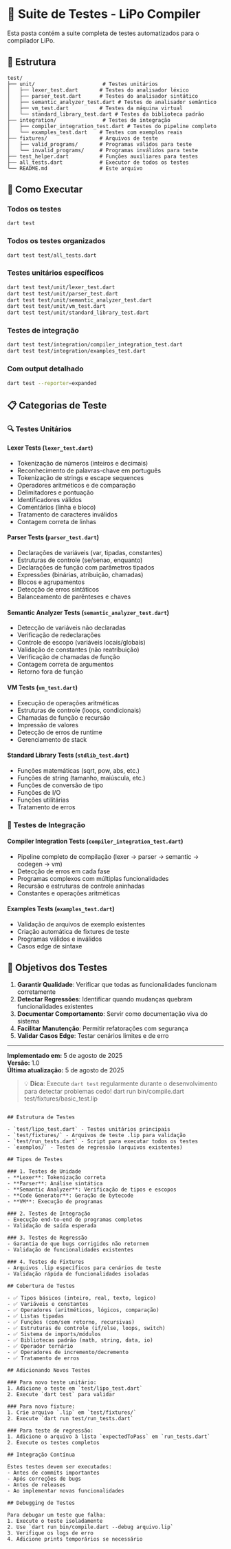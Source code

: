 # 🧪 Suite de Testes - LiPo Compiler

Esta pasta contém a suite completa de testes automatizados para o compilador LiPo.

## 📁 Estrutura

```
test/
├── unit/                      # Testes unitários
│   ├── lexer_test.dart       # Testes do analisador léxico
│   ├── parser_test.dart      # Testes do analisador sintático
│   ├── semantic_analyzer_test.dart # Testes do analisador semântico
│   ├── vm_test.dart          # Testes da máquina virtual
│   └── standard_library_test.dart # Testes da biblioteca padrão
├── integration/               # Testes de integração
│   ├── compiler_integration_test.dart # Testes do pipeline completo
│   └── examples_test.dart    # Testes com exemplos reais
├── fixtures/                 # Arquivos de teste
│   ├── valid_programs/       # Programas válidos para teste
│   └── invalid_programs/     # Programas inválidos para teste
├── test_helper.dart          # Funções auxiliares para testes
├── all_tests.dart            # Executor de todos os testes
└── README.md                 # Este arquivo
```

## 🚀 Como Executar

### Todos os testes

```bash
dart test
```

### Todos os testes organizados

```bash
dart test test/all_tests.dart
```

### Testes unitários específicos

```bash
dart test test/unit/lexer_test.dart
dart test test/unit/parser_test.dart
dart test test/unit/semantic_analyzer_test.dart
dart test test/unit/vm_test.dart
dart test test/unit/standard_library_test.dart
```

### Testes de integração

```bash
dart test test/integration/compiler_integration_test.dart
dart test test/integration/examples_test.dart
```

### Com output detalhado

```bash
dart test --reporter=expanded
```

## 📋 Categorias de Teste

### 🔍 Testes Unitários

#### **Lexer Tests** (`lexer_test.dart`)

- Tokenização de números (inteiros e decimais)
- Reconhecimento de palavras-chave em português
- Tokenização de strings e escape sequences
- Operadores aritméticos e de comparação
- Delimitadores e pontuação
- Identificadores válidos
- Comentários (linha e bloco)
- Tratamento de caracteres inválidos
- Contagem correta de linhas

#### **Parser Tests** (`parser_test.dart`)

- Declarações de variáveis (var, tipadas, constantes)
- Estruturas de controle (se/senao, enquanto)
- Declarações de função com parâmetros tipados
- Expressões (binárias, atribuição, chamadas)
- Blocos e agrupamentos
- Detecção de erros sintáticos
- Balanceamento de parênteses e chaves

#### **Semantic Analyzer Tests** (`semantic_analyzer_test.dart`)

- Detecção de variáveis não declaradas
- Verificação de redeclarações
- Controle de escopo (variáveis locais/globais)
- Validação de constantes (não reatribuição)
- Verificação de chamadas de função
- Contagem correta de argumentos
- Retorno fora de função

#### **VM Tests** (`vm_test.dart`)

- Execução de operações aritméticas
- Estruturas de controle (loops, condicionais)
- Chamadas de função e recursão
- Impressão de valores
- Detecção de erros de runtime
- Gerenciamento de stack

#### **Standard Library Tests** (`stdlib_test.dart`)

- Funções matemáticas (sqrt, pow, abs, etc.)
- Funções de string (tamanho, maiúscula, etc.)
- Funções de conversão de tipo
- Funções de I/O
- Funções utilitárias
- Tratamento de erros

### 🔗 Testes de Integração

#### **Compiler Integration Tests** (`compiler_integration_test.dart`)

- Pipeline completo de compilação (lexer → parser → semantic → codegen → vm)
- Detecção de erros em cada fase
- Programas complexos com múltiplas funcionalidades
- Recursão e estruturas de controle aninhadas
- Constantes e operações aritméticas

#### **Examples Tests** (`examples_test.dart`)

- Validação de arquivos de exemplo existentes
- Criação automática de fixtures de teste
- Programas válidos e inválidos
- Casos edge de sintaxe

## 🎯 Objetivos dos Testes

1. **Garantir Qualidade**: Verificar que todas as funcionalidades funcionam corretamente
2. **Detectar Regressões**: Identificar quando mudanças quebram funcionalidades existentes
3. **Documentar Comportamento**: Servir como documentação viva do sistema
4. **Facilitar Manutenção**: Permitir refatorações com segurança
5. **Validar Casos Edge**: Testar cenários limites e de erro

---

**Implementado em:** 5 de agosto de 2025  
**Versão:** 1.0  
**Última atualização:** 5 de agosto de 2025

> 💡 **Dica**: Execute `dart test` regularmente durante o desenvolvimento para detectar problemas cedo!
> dart run bin/compile.dart test/fixtures/basic_test.lip

```

## Estrutura de Testes

- `test/lipo_test.dart` - Testes unitários principais
- `test/fixtures/` - Arquivos de teste .lip para validação
- `test/run_tests.dart` - Script para executar todos os testes
- `exemplos/` - Testes de regressão (arquivos existentes)

## Tipos de Testes

### 1. Testes de Unidade
- **Lexer**: Tokenização correta
- **Parser**: Análise sintática
- **Semantic Analyzer**: Verificação de tipos e escopos
- **Code Generator**: Geração de bytecode
- **VM**: Execução de programas

### 2. Testes de Integração
- Execução end-to-end de programas completos
- Validação de saída esperada

### 3. Testes de Regressão
- Garantia de que bugs corrigidos não retornem
- Validação de funcionalidades existentes

### 4. Testes de Fixtures
- Arquivos .lip específicos para cenários de teste
- Validação rápida de funcionalidades isoladas

## Cobertura de Testes

- ✅ Tipos básicos (inteiro, real, texto, logico)
- ✅ Variáveis e constantes
- ✅ Operadores (aritméticos, lógicos, comparação)
- ✅ Listas tipadas
- ✅ Funções (com/sem retorno, recursivas)
- ✅ Estruturas de controle (if/else, loops, switch)
- ✅ Sistema de imports/módulos
- ✅ Bibliotecas padrão (math, string, data, io)
- ✅ Operador ternário
- ✅ Operadores de incremento/decremento
- ✅ Tratamento de erros

## Adicionando Novos Testes

### Para novo teste unitário:
1. Adicione o teste em `test/lipo_test.dart`
2. Execute `dart test` para validar

### Para novo fixture:
1. Crie arquivo `.lip` em `test/fixtures/`
2. Execute `dart run test/run_tests.dart`

### Para teste de regressão:
1. Adicione o arquivo à lista `expectedToPass` em `run_tests.dart`
2. Execute os testes completos

## Integração Contínua

Estes testes devem ser executados:
- Antes de commits importantes
- Após correções de bugs
- Antes de releases
- Ao implementar novas funcionalidades

## Debugging de Testes

Para debugar um teste que falha:
1. Execute o teste isoladamente
2. Use `dart run bin/compile.dart --debug arquivo.lip`
3. Verifique os logs de erro
4. Adicione prints temporários se necessário
```
